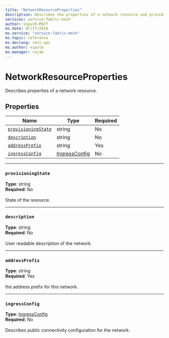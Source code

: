 ```yaml
---
title: "NetworkResourceProperties"
description: Describes the properties of a network resource and provides the names, types, and requirement statuses for all available properties.
services: service-fabric-mesh
author: VipulM-MSFT
ms.date: 07/17/2018
ms.service: "service-fabric-mesh"
ms.topic: reference
ms.devlang: rest-api
ms.author: vipulm
ms.manager: rajak
---
```

# NetworkResourceProperties

Describes properties of a network resource.

## Properties
| Name | Type | Required |
| --- | --- | --- |
| [`provisioningState`](#provisioningstate) | string | No |
| [`description`](#description) | string | No |
| [`addressPrefix`](#addressprefix) | string | Yes |
| [`ingressConfig`](#ingressconfig) | [IngressConfig](sfmeshrp-model-ingressconfig.md) | No |

____
### `provisioningState`
__Type__: string <br/>
__Required__: No<br/>
<br/>
State of the resource.

____
### `description`
__Type__: string <br/>
__Required__: No<br/>
<br/>
User readable description of the network.

____
### `addressPrefix`
__Type__: string <br/>
__Required__: Yes<br/>
<br/>
the address prefix for this network.

____
### `ingressConfig`
__Type__: [IngressConfig](sfmeshrp-model-ingressconfig.md) <br/>
__Required__: No<br/>
<br/>
Describes public connectivity configuration for the network.
